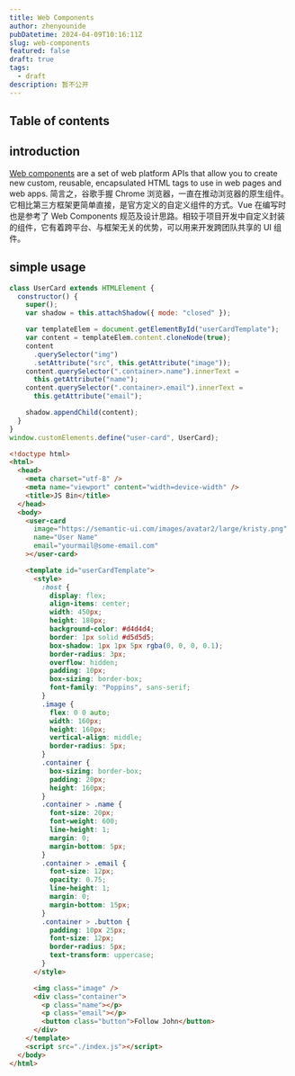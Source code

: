 ```yaml
---
title: Web Components
author: zhenyounide
pubDatetime: 2024-04-09T10:16:11Z
slug: web-components
featured: false
draft: true
tags:
  - draft
description: 暂不公开
---
```


## Table of contents

## introduction

[Web components](https://developer.mozilla.org/en-US/docs/Web/API/Web_components) are a set of web platform APIs that allow you to create new custom, reusable, encapsulated HTML tags to use in web pages and web apps.
简言之，谷歌手握 Chrome 浏览器，一直在推动浏览器的原生组件。它相比第三方框架更简单直接，是官方定义的自定义组件的方式。Vue 在编写时也是参考了 Web Components 规范及设计思路。相较于项目开发中自定义封装的组件，它有着跨平台、与框架无关的优势，可以用来开发跨团队共享的 UI 组件。

## simple usage

```js
class UserCard extends HTMLElement {
  constructor() {
    super();
    var shadow = this.attachShadow({ mode: "closed" });

    var templateElem = document.getElementById("userCardTemplate");
    var content = templateElem.content.cloneNode(true);
    content
      .querySelector("img")
      .setAttribute("src", this.getAttribute("image"));
    content.querySelector(".container>.name").innerText =
      this.getAttribute("name");
    content.querySelector(".container>.email").innerText =
      this.getAttribute("email");

    shadow.appendChild(content);
  }
}
window.customElements.define("user-card", UserCard);
```

```html
<!doctype html>
<html>
  <head>
    <meta charset="utf-8" />
    <meta name="viewport" content="width=device-width" />
    <title>JS Bin</title>
  </head>
  <body>
    <user-card
      image="https://semantic-ui.com/images/avatar2/large/kristy.png"
      name="User Name"
      email="yourmail@some-email.com"
    ></user-card>

    <template id="userCardTemplate">
      <style>
        :host {
          display: flex;
          align-items: center;
          width: 450px;
          height: 180px;
          background-color: #d4d4d4;
          border: 1px solid #d5d5d5;
          box-shadow: 1px 1px 5px rgba(0, 0, 0, 0.1);
          border-radius: 3px;
          overflow: hidden;
          padding: 10px;
          box-sizing: border-box;
          font-family: "Poppins", sans-serif;
        }
        .image {
          flex: 0 0 auto;
          width: 160px;
          height: 160px;
          vertical-align: middle;
          border-radius: 5px;
        }
        .container {
          box-sizing: border-box;
          padding: 20px;
          height: 160px;
        }
        .container > .name {
          font-size: 20px;
          font-weight: 600;
          line-height: 1;
          margin: 0;
          margin-bottom: 5px;
        }
        .container > .email {
          font-size: 12px;
          opacity: 0.75;
          line-height: 1;
          margin: 0;
          margin-bottom: 15px;
        }
        .container > .button {
          padding: 10px 25px;
          font-size: 12px;
          border-radius: 5px;
          text-transform: uppercase;
        }
      </style>

      <img class="image" />
      <div class="container">
        <p class="name"></p>
        <p class="email"></p>
        <button class="button">Follow John</button>
      </div>
    </template>
    <script src="./index.js"></script>
  </body>
</html>
```
